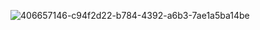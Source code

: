 ![406657146-c94f2d22-b784-4392-a6b3-7ae1a5ba14be](https://github.com/user-attachments/assets/80484d34-df73-4c8b-b2ef-94f65d885119)
